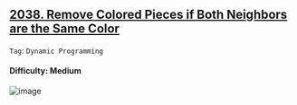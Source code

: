 ## [2038. Remove Colored Pieces if Both Neighbors are the Same Color](https://leetcode.com/problems/remove-colored-pieces-if-both-neighbors-are-the-same-color)

```Tag```: ```Dynamic Programming```

#### Difficulty: Medium



![image](https://github.com/quananhle/Python/assets/35042430/76c9e030-541d-422c-b563-e0f744916a76)
